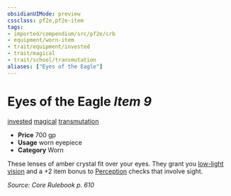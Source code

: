 ```yaml
---
obsidianUIMode: preview
cssclass: pf2e,pf2e-item
tags:
- imported/compendium/src/pf2e/crb
- equipment/worn-item
- trait/equipment/invested
- trait/magical
- trait/school/transmutation
aliases: ["Eyes of the Eagle"]
---
```

# Eyes of the Eagle *Item 9*  
[invested](invested.md)  [magical](magical.md)  [transmutation](transmutation.md)  

- **Price** 700 gp
- **Usage** worn eyepiece
- **Category** Worn

These lenses of amber crystal fit over your eyes. They grant you [low-light vision](low-light-vision.md) and a +2 item bonus to [Perception](../../skills.md#Perception) checks that involve sight.

*Source: Core Rulebook p. 610*
